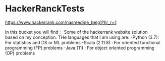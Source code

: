 # HackerRanckTests
https://www.hackerrank.com/nasreedine_belg1?hr_r=1

In this bucket you will find : 
-Some of the hackerrank website solution based on my conception.
THe languages that I am using are: 
-Python (3.7): For statistics and DS or ML problems
-Scala (2.11.8) : For oriented functional programming (FP) problems
-Java (11) : For object oriented programming (OP) problems 
